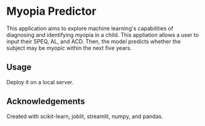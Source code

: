 # Myopia Predictor

This application aims to explore machine learning's capabilities of diagnosing and identifying myopia in a child. This appliation allows
a user to input their SPEQ, AL, and ACD. Then, the model predicts whether the subject may be myopic within the next five years.

## Usage
Deploy it on a local server.

## Acknowledgements

Created with scikit-learn, joblit, streamlit, numpy, and pandas. 
